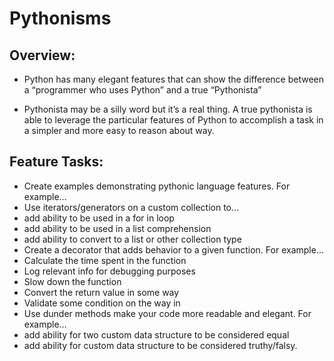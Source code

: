 # Pythonisms

## Overview: 
- Python has many elegant features that can show the difference between a “programmer who uses Python” and a true “Pythonista”

- Pythonista may be a silly word but it’s a real thing. A true pythonista is able to leverage the particular features of Python to accomplish a task in a simpler and more easy to reason about way.

## Feature Tasks:
- Create examples demonstrating pythonic language features. For example…
- Use iterators/generators on a custom collection to…
- add ability to be used in a for in loop
- add ability to be used in a list comprehension
- add ability to convert to a list or other collection type
- Create a decorator that adds behavior to a given function. For example…
- Calculate the time spent in the function
- Log relevant info for debugging purposes
- Slow down the function
- Convert the return value in some way
- Validate some condition on the way in
- Use dunder methods make your code more readable and elegant. For example…
- add ability for two custom data structure to be considered equal
- add ability for custom data structure to be considered truthy/falsy.